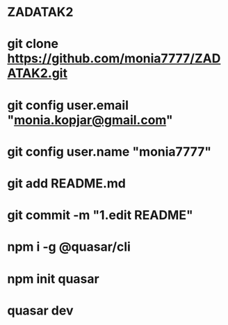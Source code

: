 # ZADATAK2
# git clone https://github.com/monia7777/ZADATAK2.git
# git config user.email "monia.kopjar@gmail.com"
# git config user.name "monia7777"
# git add README.md
# git commit -m "1.edit README"
# npm i -g @quasar/cli
# npm init quasar
# quasar dev
